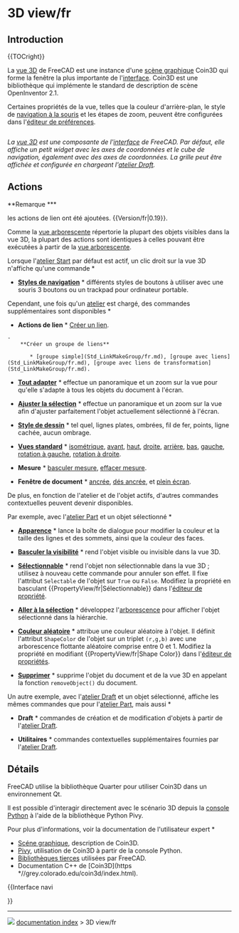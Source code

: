 # 3D view/fr
## Introduction


{{TOCright}}

La [vue 3D](3D_view/fr.md) de FreeCAD est une instance d'une [scène graphique](Scenegraph/fr.md) Coin3D qui forme la fenêtre la plus importante de l\'[interface](interface/fr.md). Coin3D est une bibliothèque qui implémente le standard de description de scène OpenInventor 2.1.

Certaines propriétés de la vue, telles que la couleur d\'arrière-plan, le style de [navigation à la souris](Mouse_navigation/fr.md) et les étapes de zoom, peuvent être configurées dans l\'[éditeur de préférences](Preferences_Editor/fr.md).

<img alt="" src=images/FreeCAD_3D_view.png  style="width   *600px;">



*La [vue 3D](3D_view/fr.md) est une composante de l'[interface](interface/fr.md) de FreeCAD. Par défaut, elle affiche un petit widget avec les axes de coordonnées et le cube de navigation, également avec des axes de coordonnées. La grille peut être affichée et configurée en chargeant l'[atelier Draft](Draft_Workbench/fr.md).*

## Actions


**Remarque    ***

les actions de lien ont été ajoutées. {{Version/fr|0.19}}.

Comme la [vue arborescente](tree_view/fr.md) répertorie la plupart des objets visibles dans la vue 3D, la plupart des actions sont identiques à celles pouvant être exécutées à partir de la [vue arborescente](tree_view/fr.md).

Lorsque l\'[atelier Start](Start_Workbench/fr.md) par défaut est actif, un clic droit sur la vue 3D n'affiche qu'une commande    *

-    **[Styles de navigation](Mouse_navigation/fr.md)**   * différents styles de boutons à utiliser avec une souris 3 boutons ou un trackpad pour ordinateur portable.

Cependant, une fois qu\'un [atelier](Workbenches/fr.md) est chargé, des commandes supplémentaires sont disponibles    *

-    **Actions de lien**   * [Créer un lien](Std_LinkMake/fr.md).

    -   
        **Créer un groupe de liens**
        
           * [groupe simple](Std_LinkMakeGroup/fr.md), [groupe avec liens](Std_LinkMakeGroup/fr.md), [groupe avec liens de transformation](Std_LinkMakeGroup/fr.md).

-    **[Tout adapter](Std_ViewFitAll/fr.md)**   * effectue un panoramique et un zoom sur la vue pour qu\'elle s\'adapte à tous les objets du document à l\'écran.

-    **[Ajuster la sélection](Std_ViewFitSelection/fr.md)**   * effectue un panoramique et un zoom sur la vue afin d'ajuster parfaitement l'objet actuellement sélectionné à l'écran.

-    **[Style de dessin](Std_DrawStyle/fr.md)**   * tel quel, lignes plates, ombrées, fil de fer, points, ligne cachée, aucun ombrage.

-    **[Vues standard](Std_View_Menu/fr.md)**   * [isométrique](Std_ViewIsometric/fr.md), [avant](Std_ViewFront/fr.md), [haut](Std_ViewTop/fr.md), [droite](Std_ViewRight/fr.md), [arrière](Std_ViewRear/fr.md), [bas](Std_ViewBottom/fr.md), [gauche](Std_ViewLeft/fr.md), [rotation à gauche](Std_ViewRotateLeft/fr.md), [rotation à droite](Std_ViewRotateRight/fr.md).

-    **Mesure**   * [basculer mesure](View_Measure_Toggle_All/fr.md), [effacer mesure](View_Measure_Clear_All/fr.md).

-    **Fenêtre de document**   * [ancrée](Std_ViewDockUndockFullscreen/fr.md), [dés ancrée](Std_ViewDockUndockFullscreen/fr.md), et [plein écran](Std_ViewDockUndockFullscreen/fr.md).

De plus, en fonction de l\'atelier et de l\'objet actifs, d\'autres commandes contextuelles peuvent devenir disponibles.

Par exemple, avec l\'[atelier Part](Part_Workbench/fr.md) et un objet sélectionné    *

-    **[Apparence](Std_SetAppearance/fr.md)**   * lance la boîte de dialogue pour modifier la couleur et la taille des lignes et des sommets, ainsi que la couleur des faces.

-    **[Basculer la visibilité](Std_ToggleVisibility/fr.md)**   * rend l\'objet visible ou invisible dans la vue 3D.

-    **[Sélectionnable](Std_ToggleSelectability/fr.md)**   * rend l'objet non sélectionnable dans la vue 3D ; utilisez à nouveau cette commande pour annuler son effet. Il fixe l\'attribut `Selectable` de l\'objet sur `True` ou `False`. Modifiez la propriété en basculant {{PropertyView/fr|Sélectionnable}} dans l\'[éditeur de propriété](property_editor/fr.md).

-    **[Aller à la sélection](Std_TreeSelection/fr.md)**   * développez l\'[arborescence](tree_view/fr.md) pour afficher l\'objet sélectionné dans la hiérarchie.

-    **[Couleur aléatoire](Std_RandomColor/fr.md)**   * attribue une couleur aléatoire à l\'objet. Il définit l\'attribut `ShapeColor` de l\'objet sur un triplet `(r,g,b)` avec une arborescence flottante aléatoire comprise entre 0 et 1. Modifiez la propriété en modifiant {{PropertyView/fr|Shape Color}} dans l\'[éditeur de propriétés](property_editor/fr.md).

-    **[Supprimer](Std_Delete/fr.md)**   * supprime l\'objet du document et de la vue 3D en appelant la fonction `removeObject()` du document.

Un autre exemple, avec l\'[atelier Draft](Draft_Workbench/fr.md) et un objet sélectionné, affiche les mêmes commandes que pour l\'[atelier Part](Part_Workbench/fr.md), mais aussi    *

-    **Draft**   * commandes de création et de modification d\'objets à partir de l\'[atelier Draft](Draft_Workbench/fr.md).

-    **Utilitaires**   * commandes contextuelles supplémentaires fournies par l\'[atelier Draft](Draft_Workbench/fr.md).

## Détails

FreeCAD utilise la bibliothèque Quarter pour utiliser Coin3D dans un environnement Qt.

Il est possible d\'interagir directement avec le scénario 3D depuis la [console Python](Python_console/fr.md) à l\'aide de la bibliothèque Python Pivy.

Pour plus d\'informations, voir la documentation de l\'utilisateur expert    *

-   [Scéne graphique](Scenegraph/fr.md), description de Coin3D.
-   [Pivy](Pivy/fr.md), utilisation de Coin3D à partir de la console Python.
-   [Bibliothèques tierces](Third_Party_Libraries/fr.md) utilisées par FreeCAD.
-   Documentation C++ de [Coin3D](https   *//grey.colorado.edu/coin3d/index.html).


{{Interface navi

}}



---
![](images/Right_arrow.png) [documentation index](../README.md) > 3D view/fr
